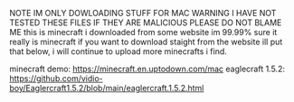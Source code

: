   NOTE IM ONLY DOWLOADING STUFF FOR MAC
                    WARNING I HAVE NOT TESTED THESE FILES IF THEY ARE MALICIOUS PLEASE DO NOT BLAME ME
  this is minecraft i downloaded from some website im 99.99% sure it really is minecraft
  if you want to download staight from the website ill put that below,
  i will continue to upload more minecrafts i find.

  minecraft demo: https://minecraft.en.uptodown.com/mac
  eaglecraft 1.5.2: https://github.com/vidio-boy/Eaglercraft1.5.2/blob/main/eaglercraft.1.5.2.html
